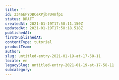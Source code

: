 ```yaml
---
title: ''
id: 2346EPYDBCeXPjbrU4mfp1
status: DRAFT
createdAt: 2021-01-19T17:58:11.150Z
updatedAt: 2021-01-19T17:58:18.518Z
publishedAt: 
firstPublishedAt: 
contentType: tutorial
productTeam: 
author: 
slug: untitled-entry-2021-01-19-at-17-58-11
locale: en
legacySlug: untitled-entry-2021-01-19-at-17-58-11
subcategory: 
---
```




